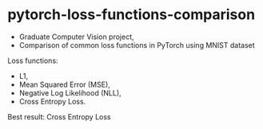 # pytorch-loss-functions-comparison
- Graduate Computer Vision project,
- Comparison of common loss functions in PyTorch using MNIST dataset 

Loss functions:
- L1,
- Mean Squared Error (MSE),
- Negative Log Likelihood (NLL),
- Cross Entropy Loss.

Best result: Cross Entropy Loss
